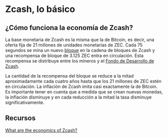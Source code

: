 # Zcash, lo básico #

## ¿Cómo funciona la economía de Zcash? ##

La base monetaria de Zcash es la misma que la de Bitcoin, es decir, una oferta fija de 21 millones de unidades monetarias de ZEC. Cada 75 segundos se mina un nuevo [bloque](https://zcash.readthedocs.io/en/latest/rtd_pages/glossary.html#:~:text=Block,mempool%20in%20an%20unconfirmed%20state.) en la cadena de bloques de Zcash y una recompensa de bloque de 3.125 ZEC entra en circulación. Esta recompensa se distribuye entre los mineros y el [Fondo de Desarrollo de Zcash](https://zips.z.cash/zip-1014).

La cantidad de la recompensa del bloque se reduce a la mitad aproximadamente cada cuatro años hasta que los 21 millones de ZEC estén en circulación. La inflación de Zcash imita casi exactamente la de Bitcoin. Es importante tener en cuenta que a medida que se crean nuevas monedas, la inflación disminuye y en cada reducción a la mitad la tasa disminuye significativamente.

## Recursos ##
[What are the economics of Zcash?](https://z.cash/support/faq/#:~:text=Zcash's%20monetary%20base%20is%20the,3.125%20ZEC%20comes%20into%20circulation.)

